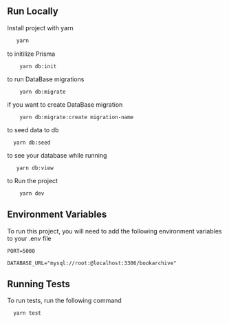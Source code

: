 ## Run Locally

Install project with yarn

```bash
   yarn
``` 

to initilize Prisma
``` 
    yarn db:init   
``` 

to run DataBase migrations
``` 
    yarn db:migrate   
``` 

if you want to create DataBase migration
``` 
    yarn db:migrate:create migration-name   
``` 

to seed data to db 

``` 
  yarn db:seed   
``` 

to see your database while running  

``` 
   yarn db:view   
```

to Run the project 

``` 
    yarn dev   
```  

## Environment Variables

To run this project, you will need to add the following environment variables to your .env file

`PORT=5000` 

`DATABASE_URL="mysql://root:@localhost:3306/bookarchive"`

## Running Tests

To run tests, run the following command

```bash
  yarn test
```

